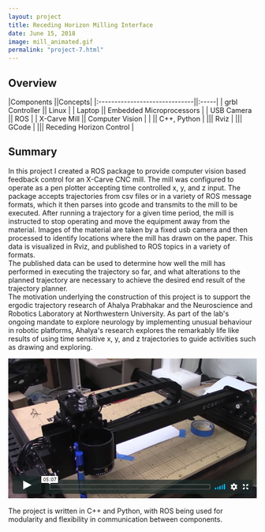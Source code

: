 ```yaml
---
layout: project
title: Receding Horizon Milling Interface
date: June 15, 2018
image: mill_animated.gif
permalink: "project-7.html"
---
```


## Overview

|Components                     ||Concepts|
|:------------------------------||:-----|
|    grbl Controller     ||    Linux    |
|    Laptop  ||    Embedded Microprocessors    |
|    USB Camera      ||    ROS    |
|    X-Carve Mill       ||    Computer Vision    |
|                               ||    C++, Python    |
|||    Rviz    |
|||    GCode    |
|||    Receding Horizon Control    |




## Summary

In this project I created a ROS package to provide computer vision based feedback control for an X-Carve CNC mill. The mill was configured to operate as a pen plotter accepting time controlled x, y, and z input. The package accepts trajectories from csv files or in a variety of ROS message formats, which it then parses into gcode and transmits to the mill to be executed.
After running a trajectory for a given time period, the mill is instructed to stop operating and move the equipment away from the material. Images of the material are taken by a fixed usb camera and then processed to identify locations where the mill has drawn on the paper. This data is visualized in Rviz, and published to ROS topics in a variety of formats.  
The published data can be used to determine how well the mill has performed in executing the trajectory so far, and what alterations to the planned trajectory are necessary to achieve the desired end result of the trajectory planner.  
The motivation underlying the construction of this project is to support the ergodic trajectory research of Ahalya Prabhakar and the Neuroscience and Robotics Laboratory at Northwestern University. As part of the lab's ongoing mandate to explore neurology by implementing unusual behaviour in robotic platforms, Ahalya's research explores the remarkably life like results of using time sensitive x, y, and z trajectories to guide activities such as drawing and exploring. 

[![Example Run](./public/images/example_run.png)](https://vimeo.com/306697325)

<!-- <iframe width="420" height="315" src="https://vimeo.com/306697325" frameborder="0" allowfullscreen></iframe> -->


<!-- ![Display Mode](../public/images/mill_sim.gif){: height="231px" width="300px"} -->


The project is written in C++ and Python, with ROS being used for modularity and flexibility in communication between components.
